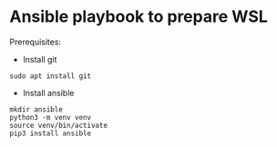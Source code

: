 # Ansible playbook to prepare WSL

Prerequisites:
- Install git 
```
sudo apt install git
```
- Install ansible
```
mkdir ansible
python3 -m venv venv
source venv/bin/activate
pip3 install ansible
```
